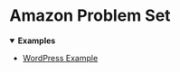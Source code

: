 [comment]: metadata=
[comment]: keywords=
[comment]: robots=
<h1>Amazon Problem Set</h1>
<p></p>
<details open>
    <summary>
        <b>Examples</b>
    </summary>
    <ul>
        <li><a href="https://github.com/vercel/next.js/tree/canary/examples/cms-wordpress" class="absolute" target="_blank" rel="noopener noreferrer">WordPress Example</a></li>
    </ul>
</details>